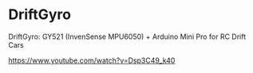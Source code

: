 # DriftGyro
DriftGyro: GY521 (InvenSense MPU6050) + Arduino Mini Pro for RC Drift Cars

https://www.youtube.com/watch?v=Dsp3C49_k40

